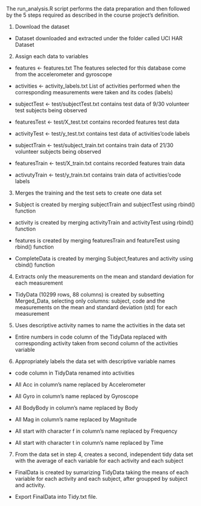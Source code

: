 The run_analysis.R script performs the data preparation and then followed by the 5 steps required as described in the course project’s definition.

1. Download the dataset

* Dataset downloaded and extracted under the folder called UCI HAR Dataset

2. Assign each data to variables

* features <- features.txt
 The features selected for this database come from the accelerometer and gyroscope

* activities <- activity_labels.txt 
List of activities performed when the corresponding measurements were taken and its codes (labels)
* subjectTest <- test/subjectTest.txt 
 contains test data of 9/30 volunteer test subjects being observed

* featuresTest <- test/X_test.txt
 contains recorded features test data

* activityTest <- test/y_test.txt
 contains test data of activities’code labels

* subjectTrain <- test/subject_train.txt 
 contains train data of 21/30 volunteer subjects being observed

* featuresTrain <- test/X_train.txt 
 contains recorded features train data

* activutyTrain <- test/y_train.txt 
 contains train data of activities’code labels

3. Merges the training and the test sets to create one data set

* Subject is created by merging subjectTrain and subjectTest using rbind() function

* activity is created by merging activityTrain and activityTest using  rbind() function

* features is created by merging featuresTrain and featureTest using  rbind() function

* CompleteData is created by merging Subject,features and activity using cbind() function

4. Extracts only the measurements on the mean and standard deviation for each measurement

* TidyData (10299 rows, 88 columns) is created by subsetting Merged_Data, selecting only columns: subject, code and the measurements on the mean and standard deviation (std) for each measurement

5. Uses descriptive activity names to name the activities in the data set

* Entire numbers in code column of the TidyData replaced with corresponding activity taken from second column of the activities variable

6. Appropriately labels the data set with descriptive variable names

* code column in TidyData renamed into activities

* All Acc in column’s name replaced by Accelerometer

* All Gyro in column’s name replaced by Gyroscope

* All BodyBody in column’s name replaced by Body

* All Mag in column’s name replaced by Magnitude

* All start with character f in column’s name replaced by Frequency

* All start with character t in column’s name replaced by Time

7. From the data set in step 4, creates a second, independent tidy data set with the average of each variable for each activity and each subject

* FinalData is created by sumarizing TidyData taking the means of each variable for each activity and each subject, after groupped by subject and activity.

* Export FinalData into Tidy.txt file.
